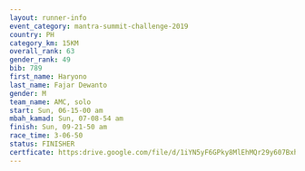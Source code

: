 ```yaml
---
layout: runner-info 
event_category: mantra-summit-challenge-2019 
country: PH
category_km: 15KM 
overall_rank: 63
gender_rank: 49
bib: 789
first_name: Haryono
last_name: Fajar Dewanto
gender: M
team_name: AMC, solo
start: Sun, 06-15-00 am
mbah_kamad: Sun, 07-08-54 am
finish: Sun, 09-21-50 am
race_time: 3-06-50
status: FINISHER
certficate: https:drive.google.com/file/d/1iYN5yF6GPky8MlEhMQr29y607Bxh41mi/view?usp=sharing
---
```

